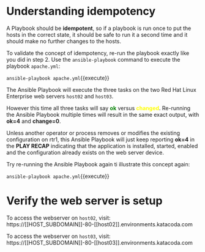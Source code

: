 # Understanding idempotency

A Playbook should be **idempotent**, so if a playbook is run once to put the hosts in the correct state, it should be safe to run it a second time and it should make no further changes to the hosts.

To validate the concept of idempotency, re-run the playbook exactly like you did in step 2.  Use the `ansible-playbook` command to execute the playbook `apache.yml`:

`ansible-playbook apache.yml`{{execute}}

The Ansible Playbook will execute the three tasks on the two Red Hat Linux Enterprise web servers `host02` and `host03`.

However this time all three tasks will say **<font color="green">ok</font>** versus **<font color="yellow">changed</font>**.  Re-running the Ansible Playbook multiple times will result in the same exact output, with **ok=4** and **change=0**.  

Unless another operator or process removes or modifies the existing configuration on rtr1, this Ansible Playbook will just keep reporting **ok=4**  in the **PLAY RECAP** indicating that the application is installed, started, enabled and the configuration already exists on the web server device.  

Try re-running the Ansible Playbook again ti illustrate this concept again:

`ansible-playbook apache.yml`{{execute}}

# Verify the web server is setup

To access the webserver on `host02`, visit:
https://[[HOST_SUBDOMAIN]]-80-[[host02]].environments.katacoda.com

To access the webserver on `host03`, visit:
https://[[HOST_SUBDOMAIN]]-80-[[host03]].environments.katacoda.com
